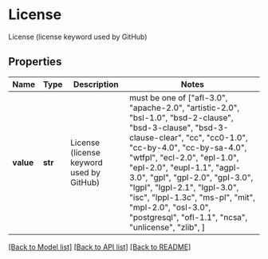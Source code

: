 # License

License (license keyword used by GitHub)
## Properties
Name | Type | Description | Notes
------------ | ------------- | ------------- | -------------
**value** | **str** | License (license keyword used by GitHub) |  must be one of ["afl-3.0", "apache-2.0", "artistic-2.0", "bsl-1.0", "bsd-2-clause", "bsd-3-clause", "bsd-3-clause-clear", "cc", "cc0-1.0", "cc-by-4.0", "cc-by-sa-4.0", "wtfpl", "ecl-2.0", "epl-1.0", "epl-2.0", "eupl-1.1", "agpl-3.0", "gpl", "gpl-2.0", "gpl-3.0", "lgpl", "lgpl-2.1", "lgpl-3.0", "isc", "lppl-1.3c", "ms-pl", "mit", "mpl-2.0", "osl-3.0", "postgresql", "ofl-1.1", "ncsa", "unlicense", "zlib", ]

[[Back to Model list]](../README.md#documentation-for-models) [[Back to API list]](../README.md#documentation-for-api-endpoints) [[Back to README]](../README.md)


